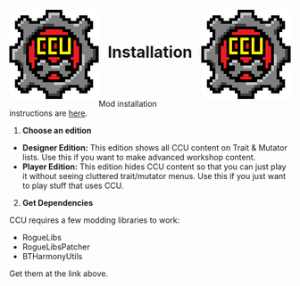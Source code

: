 <p align="left">
<img src="../Resources/Image/CCU/CCU_160x160.png" alt="CCU Logo" align="left">
<img src="../Resources/Image/CCU/CCU_160x160.png" alt="Yeah there are two, so what" align="right">
</p>

<h1 align="center">
<br>
Installation
</h1>
<br><br>

Mod installation instructions are [here](https://steamcommunity.com/sharedfiles/filedetails/?id=2271959380).

1. **Choose an edition**
  - **Designer Edition:** This edition shows all CCU content on Trait & Mutator lists. Use this if you want to make advanced workshop content.
  - **Player Edition:** This edition hides CCU content so that you can just play it without seeing cluttered trait/mutator menus. Use this if you just want to play stuff that uses CCU.

2. **Get Dependencies**

CCU requires a few modding libraries to work:
  - RogueLibs
  - RogueLibsPatcher
  - BTHarmonyUtils

Get them at the link above.